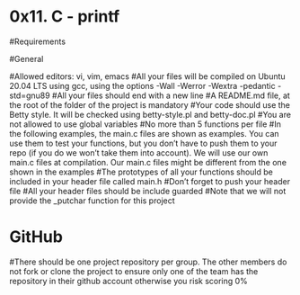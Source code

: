 # 0x11. C - printf

#Requirements

#General

#Allowed editors: vi, vim, emacs
#All your files will be compiled on Ubuntu 20.04 LTS using gcc, using the options -Wall -Werror -Wextra -pedantic -std=gnu89
#All your files should end with a new line
#A README.md file, at the root of the folder of the project is mandatory
#Your code should use the Betty style. It will be checked using betty-style.pl and betty-doc.pl
#You are not allowed to use global variables
#No more than 5 functions per file
#In the following examples, the main.c files are shown as examples. You can use them to test your functions, but you don’t have to push them to your repo (if you do we won’t take them into account). We will use our own main.c files at compilation. Our main.c files might be different from the one shown in the examples
#The prototypes of all your functions should be included in your header file called main.h
#Don’t forget to push your header file
#All your header files should be include guarded
#Note that we will not provide the _putchar function for this project

# GitHub
#There should be one project repository per group. The other members do not fork or clone the project to ensure only one of the team has the repository in their github account otherwise you risk scoring 0%
